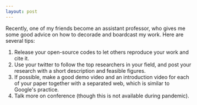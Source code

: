 ```yaml
---
layout: post
---
```


Recently, one of my friends become an assistant professor, who gives me some good advice on how to decorade and boardcast my work. Here are several tips:

1. Release your open-source codes to let others reproduce your work and cite it. 
2. Use your twitter to follow the top researchers in your field, and post your research with a short description and feasible figures.
3. If possible, make a good demo video and an introduction video for each of your paper together with a separated web, which is similar to Google's practice.
4. Talk more on conference (though this is not available during pandemic).


